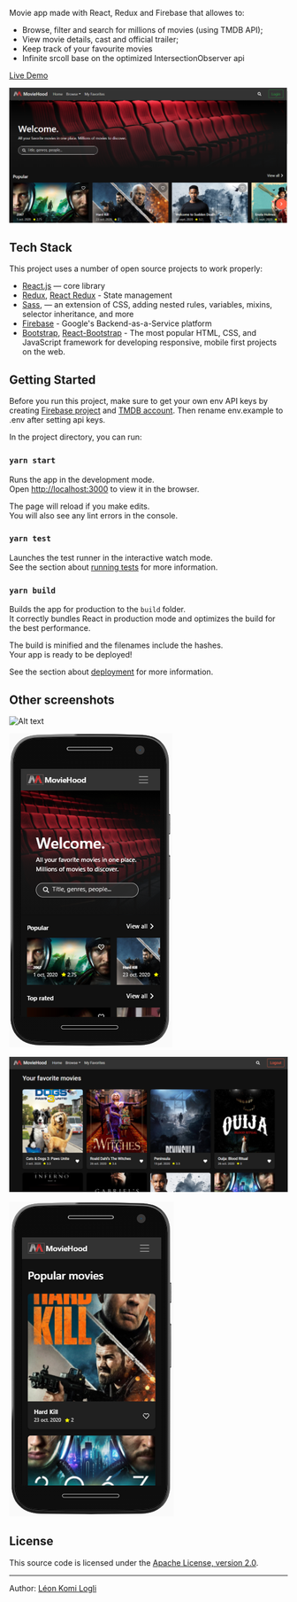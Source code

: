 Movie app made with React, Redux and Firebase that allowes to:

- Browse, filter and search for millions of movies (using TMDB API);
- View movie details, cast and official trailer;
- Keep track of your favourite movies
- Infinite srcoll base on the optimized IntersectionObserver api

[Live Demo](https://moviehood-tv.web.app/)

![Alt text](home.PNG?raw=true "MovieHood")

## Tech Stack

This project uses a number of open source projects to work properly:

- [React.js](https://github.com/facebook/react) — core library
- [Redux](https://github.com/reduxjs/redux), [React Redux](https://github.com/reduxjs/react-redux) - State management
- [Sass](https://github.com/sass/sass), — an extension of CSS, adding nested rules, variables, mixins, selector inheritance, and more
- [Firebase](https://github.com/firebase/firebase-js-sdk) - Google's Backend-as-a-Service platform
- [Bootstrap](https://github.com/twbs/bootstrap), [React-Bootstrap](https://github.com/react-bootstrap/react-bootstrap) - The most popular HTML, CSS, and JavaScript framework for developing responsive, mobile first projects on the web.

## Getting Started

Before you run this project, make sure to get your own env API keys by creating [Firebase project](https://firebase.google.com/) and [TMDB account](https://www.themoviedb.org/). Then rename env.example to .env after setting api keys.

In the project directory, you can run:

### `yarn start`

Runs the app in the development mode.<br />
Open [http://localhost:3000](http://localhost:3000) to view it in the browser.

The page will reload if you make edits.<br />
You will also see any lint errors in the console.

### `yarn test`

Launches the test runner in the interactive watch mode.<br />
See the section about [running tests](https://facebook.github.io/create-react-app/docs/running-tests) for more information.

### `yarn build`

Builds the app for production to the `build` folder.<br />
It correctly bundles React in production mode and optimizes the build for the best performance.

The build is minified and the filenames include the hashes.<br />
Your app is ready to be deployed!

See the section about [deployment](https://facebook.github.io/create-react-app/docs/deployment) for more information.

## Other screenshots

![Alt text](home-tablet?raw=true "MovieHood Home Tablet")

![Alt text](home-mobile.PNG?raw=true "MovieHood Home Mobile")

![Alt text](favorites.PNG?raw=true "Saved Favorite Movies")

![Alt text](popular-movies.PNG?raw=true "MovieHood Popular movies")

## License

This source code is licensed under the [Apache License, version 2.0](http://www.apache.org/licenses/LICENSE-2.0).

---

Author: [Léon Komi Logli](https://www.linkedin.com/in/komi-logli-a51ba9151)
